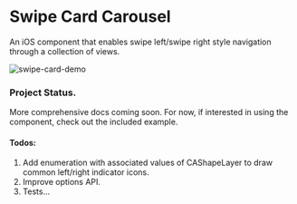 # Swipe Card Carousel

An iOS component that enables swipe left/swipe right style navigation through a collection of views.

![swipe-card-demo](https://cloud.githubusercontent.com/assets/5419021/19255409/a00f637c-8f2b-11e6-94b6-ad102efcfe93.gif)

### Project Status.
More comprehensive docs coming soon. For now, if interested in using the component, check out the included example.

#### Todos:

1. Add enumeration with associated values of CAShapeLayer to draw common left/right indicator icons.
2. Improve options API.
3. Tests...

  



